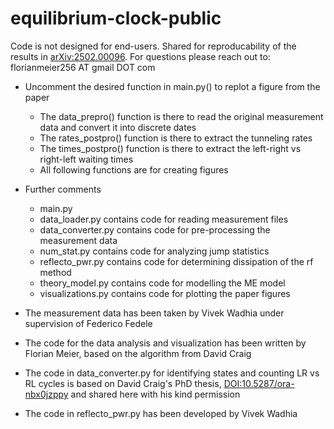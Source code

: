 # equilibrium-clock-public
Code is not designed for end-users. Shared for reproducability of the results in [arXiv:2502.00096](https://arxiv.org/abs/2502.00096). For questions please reach out to: florianmeier256 AT gmail DOT com

- Uncomment the desired function in main.py() to replot a figure from the paper
    - The data_prepro() function is there to read the original measurement data and convert it into discrete dates
    - The rates_postpro() function is there to extract the tunneling rates
    - The times_postpro() function is there to extract the left-right vs right-left waiting times
    - All following functions are for creating figures

- Further comments
    - main.py
    - data_loader.py contains code for reading measurement files
    - data_converter.py contains code for pre-processing the measurement data
    - num_stat.py contains code for analyzing jump statistics
    - reflecto_pwr.py contains code for determining dissipation of the rf method
    - theory_model.py contains code for modelling the ME model
    - visualizations.py contains code for plotting the paper figures

- The measurement data has been taken by Vivek Wadhia under supervision of Federico Fedele
- The code for the data analysis and visualization has been written by Florian Meier, based on the algorithm from David Craig
- The code in data_converter.py for identifying states and counting LR vs RL cycles is based on David Craig's PhD thesis, [DOI:10.5287/ora-nbx0jzppy](https://www.doi.org/10.5287/ora-nbx0jzppy) and shared here with his kind permission
- The code in reflecto_pwr.py has been developed by Vivek Wadhia
